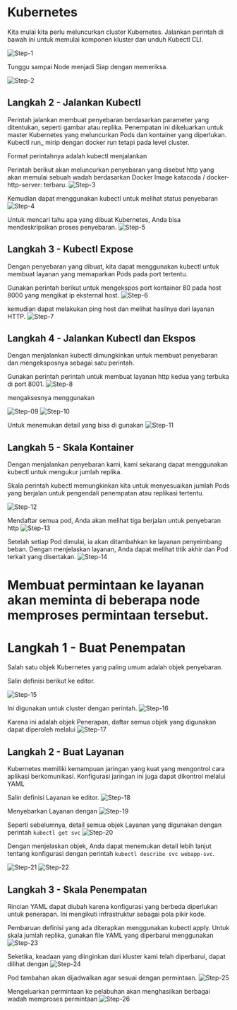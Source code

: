 # Kubernetes

Kita mulai kita perlu meluncurkan cluster Kubernetes.
Jalankan perintah di bawah ini untuk memulai komponen kluster dan unduh Kubectl CLI.

![Step-1](image/kub-01.png)

Tunggu sampai Node menjadi Siap dengan memeriksa.

![Step-2](image/kub-02.png)

## Langkah 2 - Jalankan Kubectl
Perintah jalankan membuat penyebaran berdasarkan parameter yang ditentukan, seperti gambar atau replika. Penempatan ini dikeluarkan untuk master Kubernetes yang meluncurkan Pods dan kontainer yang diperlukan. Kubectl run_ mirip dengan docker run tetapi pada level cluster.

Format perintahnya adalah kubectl menjalankan <name of deployment> <properties>

Perintah berikut akan meluncurkan penyebaran yang disebut http yang akan memulai sebuah wadah berdasarkan Docker Image katacoda / docker-http-server: terbaru.
![Step-3](image/kub-03.png)

Kemudian dapat menggunakan kubectl untuk melihat status penyebaran
![Step-4](image/kub-04.png)

Untuk mencari tahu apa yang dibuat Kubernetes, Anda bisa mendeskripsikan proses penyebaran.
![Step-5](image/kub-05.png)

## Langkah 3 - Kubectl Expose
Dengan penyebaran yang dibuat, kita dapat menggunakan kubectl untuk membuat layanan yang memaparkan Pods pada port tertentu.

Gunakan perintah berikut untuk mengekspos port kontainer 80 pada host 8000 yang mengikat ip eksternal host.
![Step-6](image/kub-06.png)

kemudian dapat melakukan ping host dan melihat hasilnya dari layanan HTTP.
![Step-7](image/kub-07.png)

## Langkah 4 - Jalankan Kubectl dan Ekspos
Dengan menjalankan kubectl dimungkinkan untuk membuat penyebaran dan mengeksposnya sebagai satu perintah.

Gunakan perintah perintah untuk membuat layanan http kedua yang terbuka di port 8001.
![Step-8](image/kub-8.png)

mengaksesnya menggunakan

![Step-09](image/kub-09.png)
![Step-10](image/kub-10.png)

Untuk menemukan detail yang bisa di gunakan
![Step-11](image/kub-11.png)

## Langkah 5 - Skala Kontainer
Dengan menjalankan penyebaran kami, kami sekarang dapat menggunakan kubectl untuk mengukur jumlah replika.

Skala perintah kubectl memungkinkan kita untuk menyesuaikan jumlah Pods yang berjalan untuk pengendali penempatan atau replikasi tertentu.

![Step-12](image/kub-12.png)

Mendaftar semua pod, Anda akan melihat tiga berjalan untuk penyebaran http
![Step-13](image/kub-13.png)

Setelah setiap Pod dimulai, ia akan ditambahkan ke layanan penyeimbang beban. Dengan menjelaskan layanan, Anda dapat melihat titik akhir dan Pod terkait yang disertakan.
![Step-14](image/kub-14.png)

# Membuat permintaan ke layanan akan meminta di beberapa node memproses permintaan tersebut.

# Langkah 1 - Buat Penempatan
Salah satu objek Kubernetes yang paling umum adalah objek penyebaran.

Salin definisi berikut ke editor.

![Step-15](image/kub-15.png)

Ini digunakan untuk cluster dengan perintah.
![Step-16](image/kub-16.png)

Karena ini adalah objek Penerapan, daftar semua objek yang digunakan dapat diperoleh melalui
![Step-17](image/kub-17.png)

## Langkah 2 - Buat Layanan
Kubernetes memiliki kemampuan jaringan yang kuat yang mengontrol cara aplikasi berkomunikasi. Konfigurasi jaringan ini juga dapat dikontrol melalui YAML

Salin definisi Layanan ke editor. 
![Step-18](image/kub-18.png)

Menyebarkan Layanan dengan
![Step-19](image/kub-19.png)

Seperti sebelumnya, detail semua objek Layanan yang digunakan dengan perintah `kubectl get svc`
![Step-20](image/kub-20.png)

Dengan menjelaskan objek, Anda dapat menemukan detail lebih lanjut tentang konfigurasi dengan perintah `kubectl describe svc webapp-svc`.

![Step-21](image/kub-21.png)
![Step-22](image/kub-22.png)

## Langkah 3 - Skala Penempatan
Rincian YAML dapat diubah karena konfigurasi yang berbeda diperlukan untuk penerapan. Ini mengikuti infrastruktur sebagai pola pikir kode.

Pembaruan definisi yang ada diterapkan menggunakan kubectl apply. Untuk skala jumlah replika, gunakan file YAML yang diperbarui menggunakan
![Step-23](image/kub-23.png)

Seketika, keadaan yang diinginkan dari kluster kami telah diperbarui, dapat dilihat dengan
![Step-24](image/kub-24.png)

Pod tambahan akan dijadwalkan agar sesuai dengan permintaan.
![Step-25](image/kub-25.png)

Mengeluarkan permintaan ke pelabuhan akan menghasilkan berbagai wadah memproses permintaan
![Step-26](image/kub-26.png)